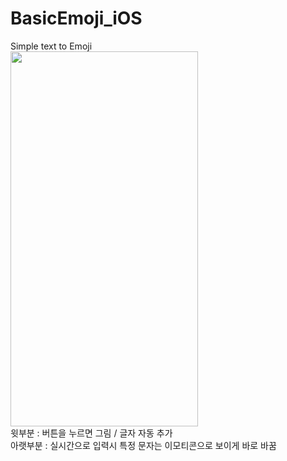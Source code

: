 # BasicEmoji_iOS
Simple text to Emoji
<br><img src = "https://user-images.githubusercontent.com/33897259/145945373-d081bfb8-8621-4356-9154-6d98f676cc46.png" width = "300" height = "600">
<br>윗부분 : 버튼을 누르면 그림 / 글자 자동 추가
<br>아랫부분 : 실시간으로 입력시 특정 문자는 이모티콘으로 보이게 바로 바꿈


